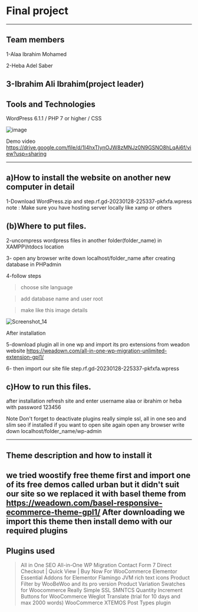 # Final project
-----------------------------------------------------------------------------------------------------------------------------------------------
Team members
------------
1-Alaa Ibrahim Mohamed

2-Heba Adel Saber

3-Ibrahim Ali Ibrahim(project leader)
------------------------------------------------------------------------------------------------------------------------------------------------
Tools and Technologies
----------------------
WordPress 6.1.1 / PHP 7 or higher / CSS

![image](https://user-images.githubusercontent.com/76784342/215273448-89ca4eb7-d3e5-4736-ba9b-7f328a089c12.png)

Demo video https://drive.google.com/file/d/1I4hxTIynOJW8zMNJz0N9GSNO8hLqAi6f/view?usp=sharing

------------------------------------------------------------------------------------------------------------------------------------------------
a)How to install the website on another new computer in detail 
---------------------------------------------------------------

1-Download WordPress.zip and step.rf.gd-20230128-225337-pkfxfa.wpress
note : Make sure you have  hosting server locally like xamp or others

(b)Where to put files. 
----------------------

2-uncompress wordpress files  in another folder(folder_name) in XAMPP\htdocs location 

3- open any browser write down localhost/folder_name after creating database in PHPadmin

4-follow steps

>choose site language 

> add database name and user root

>make like this image details

![Screenshot_14](https://user-images.githubusercontent.com/76784342/215267211-37bbfa71-e334-423c-bcb8-e48f754c8fc9.png)

After installation 

5-download plugin all in one wp and import  its pro extensions from weadon website https://weadown.com/all-in-one-wp-migration-unlimited-extension-gpl1/

6- then import our site file step.rf.gd-20230128-225337-pkfxfa.wpress


c)How to run this files.
-----------------------
after installation refresh site and enter username alaa or ibrahim or heba with password 123456

Note Don't forget to deactivate plugins really simple ssl, all in one seo and slim seo if installed
if you want to open site again open any browser write down localhost/folder_name/wp-admin

---------------------------------------------------------------------------------------------------------------------------------------------------
Theme description  and how to install it
-----------------------------------------
we tried woostify free theme first and import one of its free demos called urban  but it didn't suit our site so we replaced it with basel theme from https://weadown.com/basel-responsive-ecommerce-theme-gpl1/
After downloading we import this theme then install demo with our required plugins
----------------------------------------------------------------------------------------------------------------------------------------------------

Plugins used 
------------
>All in One SEO 
>All-in-One WP Migration
>Contact Form 7
>Direct Checkout | Quick View | Buy Now For WooCommerce
>Elementor
>Essential Addons for Elementor
>Flamingo
>JVM rich text icons
>Product Filter by WooBeWoo and its pro version
>Product Variation Swatches for Woocommerce
>Really Simple SSL
>SMNTCS Quantity Increment Buttons for WooCommerce
>Weglot Translate (trial for 10 days and max 2000 words)
>WooCommerce
>XTEMOS Post Types plugin

